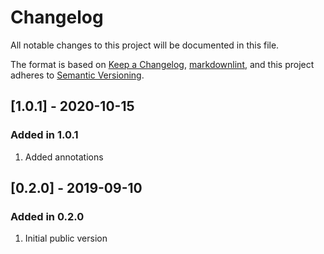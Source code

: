 # Changelog

All notable changes to this project will be documented in this file.

The format is based on [Keep a Changelog](https://keepachangelog.com/en/1.0.0/),
[markdownlint](https://dlaa.me/markdownlint/),
and this project adheres to [Semantic Versioning](https://semver.org/spec/v2.0.0.html).

## [1.0.1] - 2020-10-15

### Added in 1.0.1

1. Added annotations

## [0.2.0] - 2019-09-10

### Added in 0.2.0

1. Initial public version
